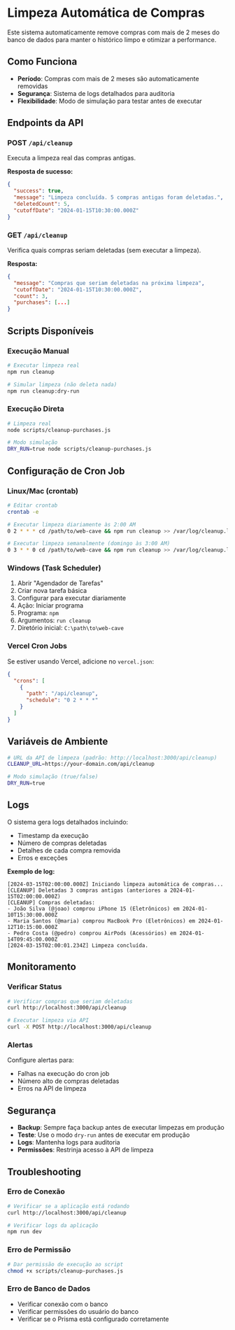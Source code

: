 # Limpeza Automática de Compras

Este sistema automaticamente remove compras com mais de 2 meses do banco de dados para manter o histórico limpo e otimizar a performance.

## Como Funciona

- **Período**: Compras com mais de 2 meses são automaticamente removidas
- **Segurança**: Sistema de logs detalhados para auditoria
- **Flexibilidade**: Modo de simulação para testar antes de executar

## Endpoints da API

### POST `/api/cleanup`
Executa a limpeza real das compras antigas.

**Resposta de sucesso:**
```json
{
  "success": true,
  "message": "Limpeza concluída. 5 compras antigas foram deletadas.",
  "deletedCount": 5,
  "cutoffDate": "2024-01-15T10:30:00.000Z"
}
```

### GET `/api/cleanup`
Verifica quais compras seriam deletadas (sem executar a limpeza).

**Resposta:**
```json
{
  "message": "Compras que seriam deletadas na próxima limpeza",
  "cutoffDate": "2024-01-15T10:30:00.000Z",
  "count": 3,
  "purchases": [...]
}
```

## Scripts Disponíveis

### Execução Manual

```bash
# Executar limpeza real
npm run cleanup

# Simular limpeza (não deleta nada)
npm run cleanup:dry-run
```

### Execução Direta

```bash
# Limpeza real
node scripts/cleanup-purchases.js

# Modo simulação
DRY_RUN=true node scripts/cleanup-purchases.js
```

## Configuração de Cron Job

### Linux/Mac (crontab)

```bash
# Editar crontab
crontab -e

# Executar limpeza diariamente às 2:00 AM
0 2 * * * cd /path/to/web-cave && npm run cleanup >> /var/log/cleanup.log 2>&1

# Executar limpeza semanalmente (domingo às 3:00 AM)
0 3 * * 0 cd /path/to/web-cave && npm run cleanup >> /var/log/cleanup.log 2>&1
```

### Windows (Task Scheduler)

1. Abrir "Agendador de Tarefas"
2. Criar nova tarefa básica
3. Configurar para executar diariamente
4. Ação: Iniciar programa
5. Programa: `npm`
6. Argumentos: `run cleanup`
7. Diretório inicial: `C:\path\to\web-cave`

### Vercel Cron Jobs

Se estiver usando Vercel, adicione no `vercel.json`:

```json
{
  "crons": [
    {
      "path": "/api/cleanup",
      "schedule": "0 2 * * *"
    }
  ]
}
```

## Variáveis de Ambiente

```bash
# URL da API de limpeza (padrão: http://localhost:3000/api/cleanup)
CLEANUP_URL=https://your-domain.com/api/cleanup

# Modo simulação (true/false)
DRY_RUN=true
```

## Logs

O sistema gera logs detalhados incluindo:

- Timestamp da execução
- Número de compras deletadas
- Detalhes de cada compra removida
- Erros e exceções

**Exemplo de log:**
```
[2024-03-15T02:00:00.000Z] Iniciando limpeza automática de compras...
[CLEANUP] Deletadas 3 compras antigas (anteriores a 2024-01-15T02:00:00.000Z)
[CLEANUP] Compras deletadas:
- João Silva (@joao) comprou iPhone 15 (Eletrônicos) em 2024-01-10T15:30:00.000Z
- Maria Santos (@maria) comprou MacBook Pro (Eletrônicos) em 2024-01-12T10:15:00.000Z
- Pedro Costa (@pedro) comprou AirPods (Acessórios) em 2024-01-14T09:45:00.000Z
[2024-03-15T02:00:01.234Z] Limpeza concluída.
```

## Monitoramento

### Verificar Status

```bash
# Verificar compras que seriam deletadas
curl http://localhost:3000/api/cleanup

# Executar limpeza via API
curl -X POST http://localhost:3000/api/cleanup
```

### Alertas

Configure alertas para:
- Falhas na execução do cron job
- Número alto de compras deletadas
- Erros na API de limpeza

## Segurança

- **Backup**: Sempre faça backup antes de executar limpezas em produção
- **Teste**: Use o modo `dry-run` antes de executar em produção
- **Logs**: Mantenha logs para auditoria
- **Permissões**: Restrinja acesso à API de limpeza

## Troubleshooting

### Erro de Conexão
```bash
# Verificar se a aplicação está rodando
curl http://localhost:3000/api/cleanup

# Verificar logs da aplicação
npm run dev
```

### Erro de Permissão
```bash
# Dar permissão de execução ao script
chmod +x scripts/cleanup-purchases.js
```

### Erro de Banco de Dados
- Verificar conexão com o banco
- Verificar permissões do usuário do banco
- Verificar se o Prisma está configurado corretamente 